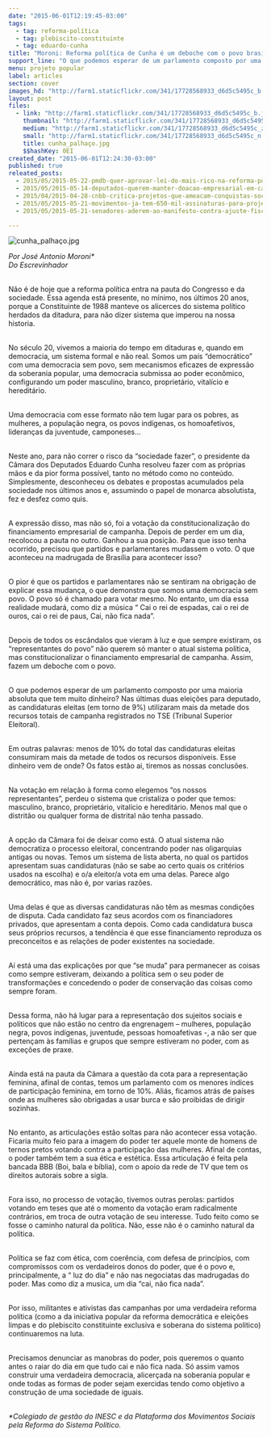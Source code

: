 ```yaml
---
date: "2015-06-01T12:19:45-03:00"
tags:
  - tag: reforma-política
  - tag: plebiscito-constituinte
  - tag: eduardo-cunha
title: "Moroni: Reforma política de Cunha é um deboche com o povo brasileiro"
support_line: "O que podemos esperar de um parlamento composto por uma maioria que tem muito dinheiro? Nas últimas eleições, as candidaturas eleitas utilizaram metade dos recursos de campanha."
menu: projeto popular
label: articles
section: cover
images_hd: "http://farm1.staticflickr.com/341/17728568933_d6d5c5495c_b.jpg"
layout: post
files:
  - link: "http://farm1.staticflickr.com/341/17728568933_d6d5c5495c_b.jpg"
    thumbnail: "http://farm1.staticflickr.com/341/17728568933_d6d5c5495c_t.jpg"
    medium: "http://farm1.staticflickr.com/341/17728568933_d6d5c5495c_z.jpg"
    small: "http://farm1.staticflickr.com/341/17728568933_d6d5c5495c_n.jpg"
    title: cunha_palhaço.jpg
    $$hashKey: 0EI
created_date: "2015-06-01T12:24:30-03:00"
published: true
releated_posts:
  - 2015/05/2015-05-22-pmdb-quer-aprovar-lei-do-mais-rico-na-reforma-politica.md
  - 2015/05/2015-05-14-deputados-querem-manter-doacao-empresarial-em-campanhas.md
  - 2015/04/2015-04-28-cnbb-critica-projetos-que-ameacam-conquistas-sociais-e-direitos-de-trabalhadores.md
  - 2015/05/2015-05-21-movimentos-ja-tem-650-mil-assinaturas-para-projeto-popular-de-reforma-politica.md
  - 2015/05/2015-05-21-senadores-aderem-ao-manifesto-contra-ajuste-fiscal-e-colocam-governo-em-saia-justa.md

---
```


<p><img alt="cunha_palhaço.jpg" src="http://farm1.staticflickr.com/341/17728568933_d6d5c5495c_b.jpg" /></p>

<p><em>Por Jos&eacute; Antonio Moroni*<br />
Do Escrevinhador</em></p>

<p><br />
N&atilde;o &eacute; de hoje que a reforma pol&iacute;tica entra na pauta do Congresso e da sociedade. Essa agenda est&aacute; presente, no m&iacute;nimo, nos &uacute;ltimos 20 anos, porque a Constituinte de 1988 manteve os alicerces do sistema pol&iacute;tico herdados da ditadura, para n&atilde;o dizer sistema que imperou na nossa historia.</p>

<p><br />
No s&eacute;culo 20, vivemos a maioria do tempo em ditaduras e, quando em democracia, um sistema formal e n&atilde;o real. Somos um pa&iacute;s &ldquo;democr&aacute;tico&rdquo; com uma democracia sem povo, sem mecanismos eficazes de express&atilde;o da soberania popular, uma democracia submissa ao poder econ&ocirc;mico, configurando um poder masculino, branco, propriet&aacute;rio, vital&iacute;cio e heredit&aacute;rio.</p>

<p><br />
Uma democracia com esse formato n&atilde;o tem lugar para os pobres, as mulheres, a popula&ccedil;&atilde;o negra, os povos ind&iacute;genas, os homoafetivos, lideran&ccedil;as da juventude, camponeses&hellip;</p>

<p><br />
Neste ano, para n&atilde;o correr o risco da &ldquo;sociedade fazer&rdquo;, o presidente da C&acirc;mara dos Deputados Eduardo Cunha resolveu fazer com as pr&oacute;prias m&atilde;os e da pior forma poss&iacute;vel, tanto no m&eacute;todo como no conte&uacute;do. Simplesmente, desconheceu os debates e propostas acumulados pela sociedade nos &uacute;ltimos anos e, assumindo o papel de monarca absolutista, fez e desfez como quis.</p>

<p><br />
A express&atilde;o disso, mas n&atilde;o s&oacute;, foi a vota&ccedil;&atilde;o da constitucionaliza&ccedil;&atilde;o do financiamento empresarial de campanha. Depois de perder em um dia, recolocou a pauta no outro. Ganhou a sua posi&ccedil;&atilde;o. Para que isso tenha ocorrido, precisou que partidos e parlamentares mudassem o voto. O que aconteceu na madrugada de Bras&iacute;lia para acontecer isso?</p>

<p><br />
O pior &eacute; que os partidos e parlamentares n&atilde;o se sentiram na obriga&ccedil;&atilde;o de explicar essa mudan&ccedil;a, o que demonstra que somos uma democracia sem povo. O povo s&oacute; &eacute; chamado para votar mesmo. No entanto, um dia essa realidade mudar&aacute;, como diz a m&uacute;sica &ldquo; Cai o rei de espadas, cai o rei de ouros, cai o rei de paus, Cai, n&atilde;o fica nada&rdquo;.</p>

<p><br />
Depois de todos os esc&acirc;ndalos que vieram &agrave; luz e que sempre existiram, os &ldquo;representantes do povo&rdquo; n&atilde;o querem s&oacute; manter o atual sistema pol&iacute;tica, mas constitucionalizar o financiamento empresarial de campanha. Assim, fazem um deboche com o povo.</p>

<p><br />
O que podemos esperar de um parlamento composto por uma maioria absoluta que tem muito dinheiro? Nas &uacute;ltimas duas elei&ccedil;&otilde;es para deputado, as candidaturas eleitas (em torno de 9%) utilizaram mais da metade dos recursos totais de campanha registrados no TSE (Tribunal Superior Eleitoral).</p>

<p><br />
Em outras palavras: menos de 10% do total das candidaturas eleitas consumiram mais da metade de todos os recursos dispon&iacute;veis. Esse dinheiro vem de onde? Os fatos est&atilde;o ai, tiremos as nossas conclus&otilde;es.</p>

<p><br />
Na vota&ccedil;&atilde;o em rela&ccedil;&atilde;o &agrave; forma como elegemos &ldquo;os nossos representantes&rdquo;, perdeu o sistema que cristaliza o poder que temos: masculino, branco, propriet&aacute;rio, vital&iacute;cio e heredit&aacute;rio. Menos mal que o distrit&atilde;o ou qualquer forma de distrital n&atilde;o tenha passado.</p>

<p><br />
A op&ccedil;&atilde;o da C&acirc;mara foi de deixar como est&aacute;. O atual sistema n&atilde;o democratiza o processo eleitoral, concentrando poder nas oligarquias antigas ou novas. Temos um sistema de lista aberta, no qual os partidos apresentam suas candidaturas (n&atilde;o se sabe ao certo quais os crit&eacute;rios usados na escolha) e o/a eleitor/a vota em uma delas. Parece algo democr&aacute;tico, mas n&atilde;o &eacute;, por varias raz&otilde;es.</p>

<p><br />
Uma delas &eacute; que as diversas candidaturas n&atilde;o t&ecirc;m as mesmas condi&ccedil;&otilde;es de disputa. Cada candidato faz seus acordos com os financiadores privados, que apresentam a conta depois. Como cada candidatura busca seus pr&oacute;prios recursos, a tend&ecirc;ncia &eacute; que esse financiamento reproduza os preconceitos e as rela&ccedil;&otilde;es de poder existentes na sociedade.</p>

<p><br />
A&iacute; est&aacute; uma das explica&ccedil;&otilde;es por que &ldquo;se muda&rdquo; para permanecer as coisas como sempre estiveram, deixando a pol&iacute;tica sem o seu poder de transforma&ccedil;&otilde;es e concedendo o poder de conserva&ccedil;&atilde;o das coisas como sempre foram.</p>

<p><br />
Dessa forma, n&atilde;o h&aacute; lugar para a representa&ccedil;&atilde;o dos sujeitos sociais e pol&iacute;ticos que n&atilde;o est&atilde;o no centro da engrenagem &ndash; mulheres, popula&ccedil;&atilde;o negra, povos ind&iacute;genas, juventude, pessoas homoafetivas -, a n&atilde;o ser que perten&ccedil;am &agrave;s fam&iacute;lias e grupos que sempre estiveram no poder, com as exce&ccedil;&otilde;es de praxe.</p>

<p><br />
Ainda est&aacute; na pauta da C&acirc;mara a quest&atilde;o da cota para a representa&ccedil;&atilde;o feminina, afinal de contas, temos um parlamento com os menores &iacute;ndices de participa&ccedil;&atilde;o feminina, em torno de 10%. Ali&aacute;s, ficamos atr&aacute;s de pa&iacute;ses onde as mulheres s&atilde;o obrigadas a usar burca e s&atilde;o proibidas de dirigir sozinhas.</p>

<p><br />
No entanto, as articula&ccedil;&otilde;es est&atilde;o soltas para n&atilde;o acontecer essa vota&ccedil;&atilde;o. Ficaria muito feio para a imagem do poder ter aquele monte de homens de ternos pretos votando contra a participa&ccedil;&atilde;o das mulheres. Afinal de contas, o poder tamb&eacute;m tem a sua &eacute;tica e est&eacute;tica. Essa articula&ccedil;&atilde;o &eacute; feita pela bancada BBB (Boi, bala e b&iacute;blia), com o apoio da rede de TV que tem os direitos autorais sobre a sigla.</p>

<p><br />
Fora isso, no processo de vota&ccedil;&atilde;o, tivemos outras perolas: partidos votando em teses que at&eacute; o momento da vota&ccedil;&atilde;o eram radicalmente contr&aacute;rios, em troca de outra vota&ccedil;&atilde;o de seu interesse. Tudo feito como se fosse o caminho natural da pol&iacute;tica. N&atilde;o, esse n&atilde;o &eacute; o caminho natural da pol&iacute;tica.</p>

<p><br />
Pol&iacute;tica se faz com &eacute;tica, com coer&ecirc;ncia, com defesa de princ&iacute;pios, com compromissos com os verdadeiros donos do poder, que &eacute; o povo e, principalmente, a &ldquo; luz do dia&rdquo; e n&atilde;o nas negociatas das madrugadas do poder. Mas como diz a musica, um dia &ldquo;cai, n&atilde;o fica nada&rdquo;.</p>

<p><br />
Por isso, militantes e ativistas das campanhas por uma verdadeira reforma pol&iacute;tica (como a da iniciativa popular da reforma democr&aacute;tica e elei&ccedil;&otilde;es limpas e do plebiscito constituinte exclusiva e soberana do sistema politico) continuaremos na luta.</p>

<p><br />
Precisamos denunciar as manobras do poder, pois queremos o quanto antes o raiar do dia em que tudo cai e n&atilde;o fica nada. S&oacute; assim vamos construir uma verdadeira democracia, alicer&ccedil;ada na soberania popular e onde todas as formas de poder sejam exercidas tendo como objetivo a constru&ccedil;&atilde;o de uma sociedade de iguais.</p>

<p><br />
<em>*Colegiado de gest&atilde;o do INESC e da Plataforma dos Movimentos Sociais pela Reforma do Sistema Pol&iacute;tico.</em></p>
